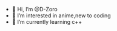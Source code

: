 - 👋 Hi, I’m @D-Zoro
- 👀 I’m interested in anime,new to coding 
- 🌱 I’m currently learning c++

<!---
D-Zoro/D-Zoro is a ✨ special ✨ repository because its `README.md` (this file) appears on your GitHub profile.
You can click the Preview link to take a look at your changes.
--->

